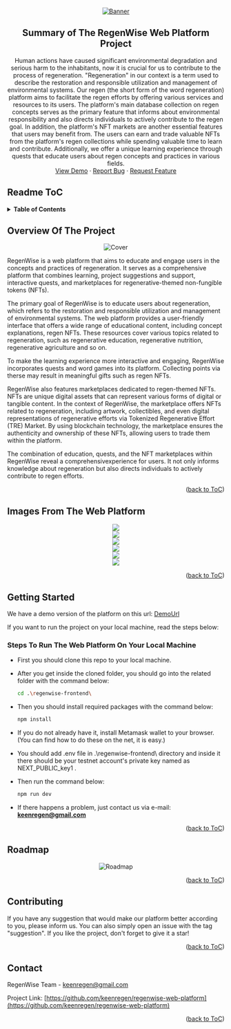 <!-- PROJECT LOGO -->
<br />
<div align="center">
  <a href="https://github.com/keenregen/regenwise-web-platform">
    <img  src="/regenwise-frontend/public/read/banner0b.png" alt="Banner">
  </a>

<h2 align="center"> Summary of The RegenWise Web Platform Project</h2>

  <p align="center">
    Human actions have caused significant environmental degradation and serious harm to the inhabitants, now it is crucial for us to contribute to the process of regeneration. "Regeneration" in our context is a term used to describe the restoration and responsible utilization and management of environmental systems. Our regen (the short form of the word regeneration) platform aims to facilitate the regen efforts by offering various services and resources to its users. The platform's main database collection on regen concepts serves as the primary feature that informs about environmental responsibility and also directs individuals to actively contribute to the regen goal. In addition, the platform's NFT markets are another essential features that users may benefit from. The users can earn and trade valuable NFTs from the platform's regen collections while spending valuable time to learn and contribute. Additionally, we offer a unique learning experience through quests that educate users about regen concepts and practices in various fields.
    <br />
    <a href="https://regenwise.xyz">View Demo</a>
    ·
    <a href="https://github.com/keenregen/regenwise-web-platform/issues">Report Bug</a>
    ·
    <a href="https://github.com/keenregen/regenwise-web-platform/issues">Request Feature</a>
  </p>
</div>


## Readme ToC
<!-- TABLE OF CONTENTS -->
<details>
  <summary><strong>Table of Contents</strong></summary>
  <ol>
    <li>
      <a href="#overview-of-the-project">Overview Of The Project</a>
      <ul>
        <!-- <li><a href="#built-with">Built With</a></li> -->
       <li><a href="#images-from-the-web-platform">Images From The Web Platform</a></li>
      </ul>
    </li>
    <li>
      <a href="#getting-started">Getting Started</a>
      <ul>
        <li><a href="#steps-to-run-the-web-platform-on-your-local-machine">Steps To Run The Platform On Your Local Machine</a></li>
      </ul>
    </li>
    <li><a href="#roadmap">Roadmap</a></li>
    <li><a href="#contact">Contact</a></li>
  </ol>
</details>



<!-- ABOUT THE PROJECT -->
## Overview Of The Project
<div align="center">
<img  src="/regenwise-frontend/public/read/Cover1.png" alt="Cover">
</div>

RegenWise is a web platform that aims to educate and engage users in the concepts and practices of regeneration. It serves as a comprehensive platform that combines learning, project suggestions and support, interactive quests, and marketplaces for regenerative-themed non-fungible tokens (NFTs).

The primary goal of RegenWise is to educate users about regeneration, which refers to the restoration and responsible utilization and management of environmental systems. The web platform provides a user-friendly interface that offers a wide range of educational content, including concept explanations, regen NFTs. These resources cover various topics related to regeneration, such as regenerative education, regenerative nutrition, regenerative agriculture and so on.

To make the learning experience more interactive and engaging, RegenWise incorporates quests and word games into its platform. Collecting points via therse may result in meaningful gifts such as regen NFTs.

RegenWise also features marketplaces dedicated to regen-themed NFTs. NFTs are unique digital assets that can represent various forms of digital or tangible content. In the context of RegenWise, the marketplace offers NFTs related to regeneration, including artwork, collectibles, and even digital representations of regenerative efforts via Tokenized Regenerative Effort (TRE) Market. By using blockchain technology, the marketplace ensures the authenticity and ownership of these NFTs, allowing users to trade them within the platform.

The combination of education, quests, and the NFT marketplaces within RegenWise reveal a comprehensivexperience for users. It not only informs knowledge about regeneration but also directs individuals to actively contribute to regen efforts.

<p align="right">(<a href="#readme-toc">back to ToC</a>)</p>


<!-- IMAGES FROM THE DEMO -->
## Images From The Web Platform
<div align="center">
<img  src="/regenwise-frontend/public/read/0a.png"><br />
<img  src="/regenwise-frontend/public/read/0b.PNG"><br />
<img  src="/regenwise-frontend/public/read/0dc.png"><br />
<img  src="/regenwise-frontend/public/read/0c.png"><br />
<img  src="/regenwise-frontend/public/read/0da.PNG"><br />
<img  src="/regenwise-frontend/public/read/0dd.png">

</div>
<p align="right">(<a href="#readme-toc">back to ToC</a>)</p>



<!-- ### Built With

 ![Typescript][Typescript]
 ![Solidity][Solidity]
 ![Next][Next]
 ![React][React]
 ![Bootstrap][Bootstrap]
 
 

<p align="right">(<a href="#readme-toc">back to ToC</a>)</p> -->




<!-- GETTING STARTED -->
## Getting Started

We have a demo version of the platform on this url: <a href="https://regenwise.xyz">DemoUrl</a>

If you want to run the project on your local machine, read the steps below:

### Steps To Run The Web Platform On Your Local Machine

* First you should clone this repo to your local machine.
* After you get inside the cloned folder, you should go into the related folder with the command below:
  ```sh
  cd .\regenwise-frontend\
  ```
* Then you should install required packages with the command below:
  ```sh
  npm install
  ```
* If you do not already have it, install Metamask wallet to your browser. (You can find how to do these on the net, it is easy.)

* You should add .env file in .\regenwise-frontend\ directory and inside it there should be your testnet account's private key named as NEXT_PUBLIC_key1 .

* Then run the command below:
  ```sh
  npm run dev
  ```
* If there happens a problem, just contact us via e-mail: <strong>keenregen@gmail.com</strong>


<p align="right">(<a href="#readme-toc">back to ToC</a>)</p>



<!-- ROADMAP -->
## Roadmap

<div align="center">
<img  src="/regenwise-frontend/public/read/RoadMap.png" alt="Roadmap">
</div>

<!-- * Finish the mvp of the Web Platform including frontend design (Almost Done)
* Get feedback from the users and improve accordingly
* Try to find funding for the project
* Explore and try some other api's for fetching the data from the chain faster
* Add new quests to the platform
* Add the Tokenized Regenerative Effort (TRE) Market as the second NFT Marketplace
* Develop a marketing strategy to promote the platform to the target audience
* Implement analytics tools to track engagement and content performance
* <strong>Finish the production version of the web platform until the first quarter of the 2024 ends</strong>
* Evaluate scalability options as the database grows
* Consider using <strong>Bacalhau</strong> for computations on the regen data
* Mobile app development -->


<p align="right">(<a href="#readme-toc">back to ToC</a>)</p>



<!-- CONTRIBUTING -->
## Contributing

If you have any suggestion that would make our platform better according to you, please inform us. You can also simply open an issue with the tag "suggestion".
If you like the project, don't forget to give it a star!

<p align="right">(<a href="#readme-toc">back to ToC</a>)</p>




<!-- CONTACT -->
## Contact

RegenWise Team - keenregen@gmail.com

Project Link: [https://github.com/keenregen/regenwise-web-platform](https://github.com/keenregen/regenwise-web-platform)

<p align="right">(<a href="#readme-toc">back to ToC</a>)</p>



<!-- MARKDOWN LINKS & IMAGES -->
<!-- https://www.markdownguide.org/basic-syntax/#reference-style-links -->
[contributors-shield]: https://img.shields.io/github/contributors/github_username/repo_name.svg?style=for-the-badge
[contributors-url]: https://github.com/regen-wise-web-platform/regenwise-web-platform/graphs/contributors
[forks-shield]: https://img.shields.io/github/forks/regen-wise-web-platform/regenwise-web-platform.svg?style=for-the-badge
[forks-url]: https://github.com/regen-wise-web-platform/regenwise-web-platform/network/members
[stars-shield]: https://img.shields.io/github/stars/regen-wise-web-platform/regenwise-web-platform.svg?style=for-the-badge
[stars-url]: https://github.com/regen-wise-web-platform/regenwise-web-platform/stargazers
[issues-shield]: https://img.shields.io/github/issues/regen-wise-web-platform/regenwise-web-platform.svg?style=for-the-badge
[issues-url]: https://github.com/regen-wise-web-platform/regenwise-web-platform/issues
[Solidity]: https://img.shields.io/badge/Solidity-363636?logo=solidity&logoColor=fff&style=for-the-badge
[Next]: https://img.shields.io/badge/next.js-000000?style=for-the-badge&logo=nextdotjs&logoColor=white
[React]: https://img.shields.io/badge/React-20232A?style=for-the-badge&logo=react&logoColor=61DAFB
[Bootstrap]: https://img.shields.io/badge/Bootstrap-563D7C?style=for-the-badge&logo=bootstrap&logoColor=white
[Typescript]: https://badges.frapsoft.com/typescript/code/typescript-125x28.png?v=101
